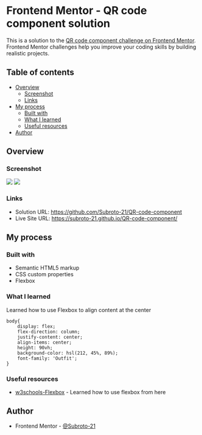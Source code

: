 # Frontend Mentor - QR code component solution

This is a solution to the [QR code component challenge on Frontend Mentor](https://www.frontendmentor.io/challenges/qr-code-component-iux_sIO_H). Frontend Mentor challenges help you improve your coding skills by building realistic projects. 

## Table of contents

- [Overview](#overview)
  - [Screenshot](#screenshot)
  - [Links](#links)
- [My process](#my-process)
  - [Built with](#built-with)
  - [What I learned](#what-i-learned)
  - [Useful resources](#useful-resources)
- [Author](#author)

## Overview

### Screenshot

![](./https://github.com/Subroto-21/QR-code-component/blob/main/Desktop.png)
![](./https://github.com/Subroto-21/QR-code-component/blob/main/Mobile.png)

### Links

- Solution URL: https://github.com/Subroto-21/QR-code-component
- Live Site URL: https://subroto-21.github.io/QR-code-component/

## My process

### Built with

- Semantic HTML5 markup
- CSS custom properties
- Flexbox

### What I learned

Learned how to use Flexbox to align content at the center
```
body{
    display: flex;
    flex-direction: column;
    justify-content: center;
    align-items: center;
    height: 90vh;
    background-color: hsl(212, 45%, 89%);
    font-family: 'Outfit';
}
```

### Useful resources

- [w3schools-Flexbox](https://www.w3schools.com/css/css3_flexbox.asp) - Learned how to use flexbox from here

## Author
- Frontend Mentor - [@Subroto-21](https://www.frontendmentor.io/profile/Subroto-21)



